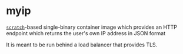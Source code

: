 # myip

[`scratch`](https://hub.docker.com/_/scratch/)-based single-binary container image which provides an HTTP endpoint which returns the user's own IP address in JSON format

It is meant to be run behind a load balancer that provides TLS.
